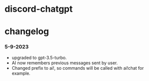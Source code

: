 # discord-chatgpt

# changelog

### 5-9-2023

- upgraded to gpt-3.5-turbo.
- AI now remembers previous messages sent by user.
- Changed prefix to ai!, so commands will be called with ai!chat for example.
